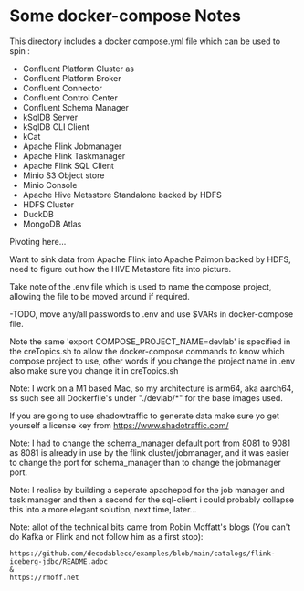 # Some docker-compose Notes

This directory includes a docker compose.yml file which can be used to spin :

- Confluent Platform Cluster as
- Confluent Platform Broker
- Confluent Connector
- Confluent Control Center
- Confluent Schema Manager
- kSqlDB Server
- kSqlDB CLI Client
- kCat
- Apache Flink Jobmanager
- Apache Flink Taskmanager
- Apache Flink SQL Client
- Minio S3 Object store
- Minio Console
- Apache Hive Metastore Standalone backed by HDFS
- HDFS Cluster
- DuckDB
- MongoDB Atlas


Pivoting here...

Want to sink data from Apache Flink into Apache Paimon backed by HDFS, need to figure out how the HIVE Metastore fits into picture.

Take note of the .env file which is used to name the compose project, allowing the file to be moved around if required.

-TODO, move any/all passwords to .env and use $VARs in docker-compose file.

Note the same 'export COMPOSE_PROJECT_NAME=devlab' is specified in the creTopics.sh to allow the docker-compose commands to know which compose project to use, other words if you change the project name in .env also make sure you change it in creTopics.sh

Note: I work on a M1 based Mac, so my architecture is arm64, aka aarch64, ss such see all Dockerfile's under "./devlab/*" for the base images used.

If you are going to use shadowtraffic to generate data make sure yo get yourself a license key from https://www.shadotraffic.com/

Note: I had to change the schema_manager default port from 8081 to 9081 as 8081 is already in use by the flink cluster/jobmanager, and it was easier to change the port for schema_manager than to change the jobmanager port.

Note: I realise by building a seperate apachepod for the job manager and task manager and then a second for the sql-client i could probably collapse this into a more elegant solution, next time, later...

Note: allot of the technical bits came from Robin Moffatt's blogs (You can't do Kafka or Flink and not follow him as a first stop):

    https://github.com/decodableco/examples/blob/main/catalogs/flink-iceberg-jdbc/README.adoc
    &
    https://rmoff.net

    